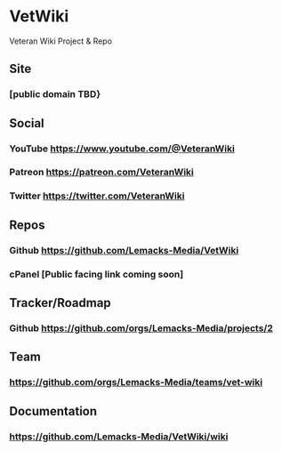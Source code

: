 # VetWiki
Veteran Wiki Project & Repo

## Site 
### [public domain TBD}

## Social
### YouTube https://www.youtube.com/@VeteranWiki
### Patreon https://patreon.com/VeteranWiki
### Twitter https://twitter.com/VeteranWiki

## Repos
### Github https://github.com/Lemacks-Media/VetWiki
### cPanel [Public facing link coming soon]

## Tracker/Roadmap
### Github https://github.com/orgs/Lemacks-Media/projects/2

## Team
### https://github.com/orgs/Lemacks-Media/teams/vet-wiki

## Documentation
### https://github.com/Lemacks-Media/VetWiki/wiki
